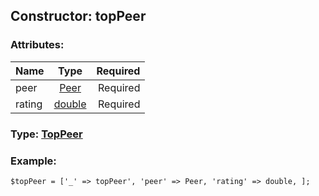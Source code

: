 ## Constructor: topPeer  

### Attributes:

| Name     |    Type       | Required |
|----------|:-------------:|---------:|
|peer|[Peer](../types/Peer.md) | Required|
|rating|[double](../types/double.md) | Required|



### Type: [TopPeer](../types/TopPeer.md)


### Example:

```
$topPeer = ['_' => topPeer', 'peer' => Peer, 'rating' => double, ];
```
